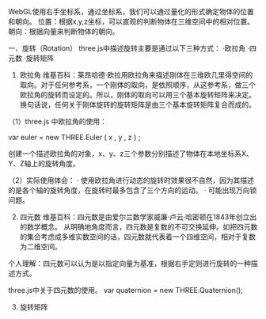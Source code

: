 WebGL使用右手坐标系，通过坐标系，我们可以通过量化的形式确定物体的位置和朝向。
位置：根据x,y,z坐标，可以直观的判断物体在三维空间中的相对位置。
朝向：根据向量来判断物体的朝向。

一、旋转（Rotation）
    three.js中描述旋转主要是通过以下三种方式：
·欧拉角
·四元数
·旋转矩阵

1. 欧拉角
    维基百科：莱昂哈德·欧拉用欧拉角来描述刚体在三维欧几里得空间的取向。对于任何参考系，一个刚体的取向，是依照顺序，从这参考系，做三个欧拉角的旋转而设定的。所以，刚体的取向可以用三个基本旋转矩阵来决定。换句话说，任何关于刚体旋转的旋转矩阵是由三个基本旋转矩阵复合而成的。


（1）three.js 中欧拉角的使用：

var euler = new THREE.Euler ( x , y , z ) ;

创建一个描述欧拉角的对象，x、y、z三个参数分别描述了物体在本地坐标系X、Y、Z轴上的旋转角度。

（2）实际使用体会：
· 使用欧拉角进行动态的旋转时效果很不自然，因为其描述的是各个轴的旋转角度，在旋转时最多包含了三个方向的运动。
· 可能出现万向锁问题。

2. 四元数
    维基百科：四元数是由爱尔兰数学家威廉·卢云·哈密顿在1843年创立出的数学概念。
从明确地角度而言，四元数是复数的不可交换延伸。如把四元数的集合考虑成多维实数空间的话，四元数就代表着一个四维空间，相对于复数为二维空间。

个人理解：四元数可以认为是以指定向量为基准，根据右手定则进行旋转的一种描述方式。

three.js中关于四元数的使用。
var quaternion = new THREE.Quaternion();

3. 旋转矩阵

